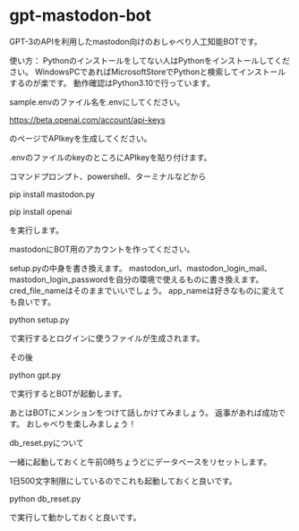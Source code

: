 # gpt-mastodon-bot
GPT-3のAPIを利用したmastodon向けのおしゃべり人工知能BOTです。

使い方：
Pythonのインストールをしてない人はPythonをインストールしてください。
WindowsPCであればMicrosoftStoreでPythonと検索してインストールするのが楽です。
動作確認はPython3.10で行っています。

sample.envのファイル名を.envにしてください。

https://beta.openai.com/account/api-keys

のページでAPIkeyを生成してください。

.envのファイルのkeyのところにAPIkeyを貼り付けます。

コマンドプロンプト、powershell、ターミナルなどから

pip install mastodon.py

pip install openai

を実行します。

mastodonにBOT用のアカウントを作ってください。

setup.pyの中身を書き換えます。
mastodon_url、mastodon_login_mail、mastodon_login_passwordを自分の環境で使えるものに書き換えます。
cred_file_nameはそのままでいいでしょう。
app_nameは好きなものに変えても良いです。

python setup.py

で実行するとログインに使うファイルが生成されます。

その後

python gpt.py

で実行するとBOTが起動します。

あとはBOTにメンションをつけて話しかけてみましょう。
返事があれば成功です。
おしゃべりを楽しみましょう！

db_reset.pyについて

一緒に起動しておくと午前0時ちょうどにデータベースをリセットします。

1日500文字制限にしているのでこれも起動しておくと良いです。

python db_reset.py

で実行して動かしておくと良いです。

